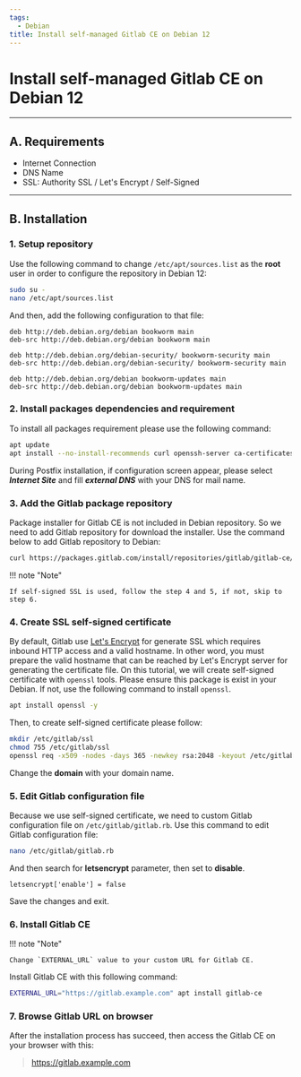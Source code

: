 ```yaml
---
tags:
  - Debian
title: Install self-managed Gitlab CE on Debian 12
---
```


# Install self-managed Gitlab CE on Debian 12
---

## A. Requirements

- Internet Connection
- DNS Name
- SSL: Authority SSL / Let's Encrypt / Self-Signed

---
 

## B. Installation

### 1. **Setup repository**

Use the following command to change `/etc/apt/sources.list` as the **root** user in order to configure the repository in Debian 12:

```{.bash prefix="[root@gitlab ~]#"}
sudo su -
nano /etc/apt/sources.list
```

And then, add the following configuration to that file:

```text title="/etc/apt/sources.list"
deb http://deb.debian.org/debian bookworm main
deb-src http://deb.debian.org/debian bookworm main
   
deb http://deb.debian.org/debian-security/ bookworm-security main
deb-src http://deb.debian.org/debian-security/ bookworm-security main
    
deb http://deb.debian.org/debian bookworm-updates main
deb-src http://deb.debian.org/debian bookworm-updates main
```

### 2. Install packages dependencies and requirement

To install all packages requirement please use the following command:

```{.bash prefix="[root@gitlab ~]#"}
apt update
apt install --no-install-recommends curl openssh-server ca-certificates perl postfix -y
```

During Postfix installation, if configuration screen appear, please select ***Internet Site*** and fill ***external DNS*** with your DNS for mail name.


### 3. Add the Gitlab package repository

Package installer for Gitlab CE is not included in Debian repository. So we need to add Gitlab repository for download the installer. Use the command below to add Gitlab repository to Debian:

```{.bash prefix="[root@gitlab ~]#"}
curl https://packages.gitlab.com/install/repositories/gitlab/gitlab-ce/script.deb.sh | bash
```

!!! note "Note"
        
    If self-signed SSL is used, follow the step 4 and 5, if not, skip to step 6.


### 4. Create SSL self-signed certificate

By default, Gitlab use [Let's Encrypt](https://letsencrypt.org) for generate SSL which requires inbound HTTP access and a valid hostname. In other word, you must prepare the valid hostname that can be reached by Let's Encrypt server for generating the certificate file. On this tutorial, we will create self-signed certificate with `openssl` tools. Please ensure this package is exist in your Debian. If not, use the following command to install `openssl`.

```{.bash prefix="[root@gitlab ~]#"}
apt install openssl -y
```

Then, to create self-signed certificate please follow:

```{.bash prefix="[root@gitlab ~]#"}
mkdir /etc/gitlab/ssl
chmod 755 /etc/gitlab/ssl
openssl req -x509 -nodes -days 365 -newkey rsa:2048 -keyout /etc/gitlab/ssl/host.domain.key -out /etc/gitlab/ssl/host.domain.crt
```

Change the **domain** with your domain name.


### 5. Edit Gitlab configuration file

Because we use self-signed certificate, we need to custom Gitlab configuration file on `/etc/gitlab/gitlab.rb`. Use this command to edit Gitlab configuration file:

```{.bash prefix="[root@gitlab ~]#"}
nano /etc/gitlab/gitlab.rb
```

And then search for **letsencrypt** parameter, then set to **disable**.

```text title="/etc/gitlab/gitlab.rb"
letsencrypt['enable'] = false
```

Save the changes and exit.


### 6. Install Gitlab CE

!!! note "Note"

    Change `EXTERNAL_URL` value to your custom URL for Gitlab CE.

Install Gitlab CE with this following command:

```{.bash prefix="[root@gitlab ~]#"}
EXTERNAL_URL="https://gitlab.example.com" apt install gitlab-ce
```

### 7. Browse Gitlab URL on browser

After the installation process has succeed, then access the Gitlab CE on your browser with this:

> https://gitlab.example.com
